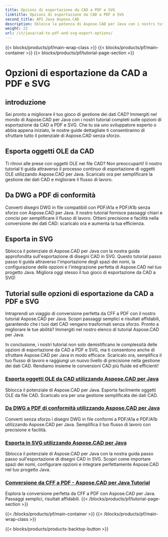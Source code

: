 ```yaml
---
title: Opzioni di esportazione da CAD a PDF e SVG
linktitle: Opzioni di esportazione da CAD a PDF e SVG
second_title: API Java Aspose.CAD
description: Sblocca la potenza di Aspose.CAD per Java con i nostri tutorial sulle opzioni di esportazione da CAD a PDF e SVG. Gestisci facilmente i dati CAD con precisione e facilità.
weight: 22
url: /it/java/cad-to-pdf-and-svg-export-options/
---
```


{{< blocks/products/pf/main-wrap-class >}}
{{< blocks/products/pf/main-container >}}
{{< blocks/products/pf/tutorial-page-section >}}

# Opzioni di esportazione da CAD a PDF e SVG



## introduzione

Sei pronto a migliorare il tuo gioco di gestione dei dati CAD? Immergiti nel mondo di Aspose.CAD per Java con i nostri tutorial completi sulle opzioni di esportazione da CAD a PDF e SVG. Che tu sia uno sviluppatore esperto o abbia appena iniziato, le nostre guide dettagliate ti consentiranno di sfruttare tutto il potenziale di Aspose.CAD senza sforzo.

## Esporta oggetti OLE da CAD

Ti ritrovi alle prese con oggetti OLE nei file CAD? Non preoccuparti! Il nostro tutorial ti guida attraverso il processo continuo di esportazione di oggetti OLE utilizzando Aspose.CAD per Java. Scaricalo ora per semplificare la gestione dei dati CAD e migliorare il flusso di lavoro.

## Da DWG a PDF di conformità

Converti disegni DWG in file compatibili con PDF/A1a e PDF/A1b senza sforzo con Aspose.CAD per Java. Il nostro tutorial fornisce passaggi chiari e concisi per semplificare il flusso di lavoro. Ottieni precisione e facilità nella conversione dei dati CAD: scaricalo ora e aumenta la tua efficienza.

## Esporta in SVG

Sblocca il potenziale di Aspose.CAD per Java con la nostra guida approfondita sull'esportazione di disegni CAD in SVG. Questo tutorial passo passo ti guida attraverso l'importazione degli spazi dei nomi, la configurazione delle opzioni e l'integrazione perfetta di Aspose.CAD nel tuo progetto Java. Migliora oggi stesso il tuo gioco di esportazione da CAD a SVG!

## Tutorial sulle opzioni di esportazione da CAD a PDF e SVG
Intraprendi un viaggio di conversione perfetta da CFF a PDF con il nostro tutorial Aspose.CAD per Java. Scopri passaggi semplici e risultati affidabili, garantendo che i tuoi dati CAD vengano trasformati senza sforzo. Pronto a migliorare le tue abilità? Immergiti nel nostro elenco di tutorial Aspose.CAD per Java.

In conclusione, i nostri tutorial non solo demistificano le complessità delle opzioni di esportazione da CAD a PDF e SVG, ma ti consentono anche di sfruttare Aspose.CAD per Java in modo efficace. Scaricalo ora, semplifica il tuo flusso di lavoro e raggiungi un nuovo livello di precisione nella gestione dei dati CAD. Rendiamo insieme le conversioni CAD più fluide ed efficienti!

### [Esporta oggetti OLE da CAD utilizzando Aspose.CAD per Java](./export-ole-objects-from-cad/)
Sblocca il potenziale di Aspose.CAD per Java. Esporta facilmente oggetti OLE da file CAD. Scaricalo ora per una gestione semplificata dei dati CAD.
### [Da DWG a PDF di conformità utilizzando Aspose.CAD per Java](./dwg-to-compliance-pdf/)
Converti senza sforzo i disegni DWG in file conformi a PDF/A1a e PDF/A1b utilizzando Aspose.CAD per Java. Semplifica il tuo flusso di lavoro con precisione e facilità.
### [Esporta in SVG utilizzando Aspose.CAD per Java](./export-to-svg/)
Sblocca il potenziale di Aspose.CAD per Java con la nostra guida passo passo sull'esportazione di disegni CAD in SVG. Scopri come importare spazi dei nomi, configurare opzioni e integrare perfettamente Aspose.CAD nel tuo progetto Java.
### [Conversione da CFF a PDF - Aspose.CAD per Java Tutorial](./cff-to-pdf-conversion/)
Esplora la conversione perfetta da CFF a PDF con Aspose.CAD per Java. Passaggi semplici, risultati affidabili.
{{< /blocks/products/pf/tutorial-page-section >}}

{{< /blocks/products/pf/main-container >}}
{{< /blocks/products/pf/main-wrap-class >}}

{{< blocks/products/products-backtop-button >}}
